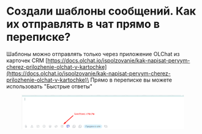 # Создали шаблоны сообщений. Как их отправлять в чат прямо в переписке?

Шаблоны можно отправлять только через приложение OLChat из карточек CRM [https://docs.olchat.io/ispolzovanie/kak-napisat-pervym-cherez-prilozhenie-olchat-v-kartochke](https://docs.olchat.io/ispolzovanie/kak-napisat-pervym-cherez-prilozhenie-olchat-v-kartochke)\
Прямо в переписке вы можете использовать "Быстрые ответы"

<figure><img src="../../.gitbook/assets/image (2) (1) (1) (1) (1) (1) (1).png" alt=""><figcaption></figcaption></figure>
